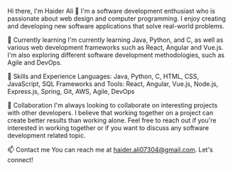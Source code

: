 Hi there, I'm Haider Ali 👋 
 I'm a software development enthusiast who is passionate about web design and computer programming. I enjoy creating and developing new software applications that solve real-world problems.

🌱 Currently learning
 I'm currently learning Java, Python, and C, as well as various web development frameworks such as React, Angular and Vue.js. I'm also exploring different software development methodologies, such as Agile and DevOps.

💼 Skills and Experience
 Languages: Java, Python, C, HTML, CSS, JavaScript, SQL
 Frameworks and Tools: React, Angular, Vue.js, Node.js, Express.js, Spring, Git, AWS, Agile, DevOps

🤝 Collaboration
 I'm always looking to collaborate on interesting projects with other developers. I believe that working together on a project can create better results  than working alone. Feel free to reach out if you're interested in working together or if you want to discuss any software development related topic.

📫 Contact me
 You can reach me at haider.ali07304@gmail.com. Let's connect!

<!---
Haider-Ali-GitHub/Haider-Ali-GitHub is a ✨ special ✨ repository because its `README.md` (this file) appears on your GitHub profile.
You can click the Preview link to take a look at your changes.

💻 Projects
I've worked on various projects, including web applications, desktop applications and mobile apps. Some of my notable projects include:

Project 1: An e-commerce website built using React and Node.js
Project 2: A mobile app built using React Native and Firebase
Project 3: A desktop application built using Java Swing and MySQL
--->
